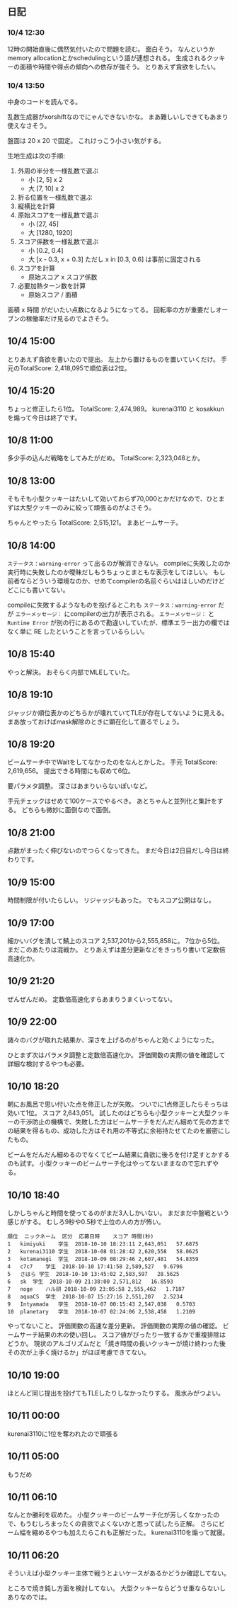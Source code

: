 ## 日記

### 10/4 12:30

12時の開始直後に偶然気付いたので問題を読む。
面白そう。
なんというかmemory allocationとかschedulingという語が連想される。
生成されるクッキーの面積や時間や得点の傾向への依存が強そう。
とりあえず貪欲をしたい。

### 10/4 13:50

中身のコードを読んでる。

乱数生成器がxorshiftなのでにゃんできないかな。
まあ難しいしできてもあまり使えなさそう。

盤面は 20 x 20 で固定。
これけっこう小さい気がする。

生地生成は次の手順:

1.  外周の半分を一様乱数で選ぶ
    -   小 [2, 5] x 2
    -   大 [7, 10] x 2
1.  折る位置を一様乱数で選ぶ
1.  縦横比を計算
1.  原始スコアを一様乱数で選ぶ
    -   小 [27, 45]
    -   大 [1280, 1920]
1.  スコア係数を一様乱数で選ぶ
    -   小 [0.2, 0.4]
    -   大 [x - 0.3, x + 0.3] ただし x in [0.3, 0.6] は事前に固定される
1.  スコアを計算
    -   原始スコア x スコア係数
1.  必要加熱ターン数を計算
    -   原始スコア / 面積

面積 x 時間 がだいたい点数になるようになってる。
回転率の方が重要だしオーブンの稼働率だけ見るのでよさそう。

## 10/4 15:00

とりあえず貪欲を書いたので提出。
左上から置けるものを置いていくだけ。
手元のTotalScore: 2,418,095で順位表は2位。

## 10/4 15:20

ちょっと修正したら1位。
TotalScore: 2,474,989。
kurenai3110 と kosakkun を煽って今日は終了です。

## 10/8 11:00

多少手の込んだ戦略をしてみたがだめ。
TotalScore: 2,323,048とか。

## 10/8 13:00

そもそも小型クッキーはたいして効いておらず70,000とかだけなので、ひとまずは大型クッキーのみに絞って頑張るのがよさそう。

ちゃんとやったら TotalScore: 2,515,121。
まあビームサーチ。

## 10/8 14:00

`ステータス：warning-error` って出るのが解消できない。
compileに失敗したのか実行時に失敗したのか曖昧だしもうちょっとまともな表示をしてほしい。
もし前者ならどういう環境なのか、せめてcompilerの名前ぐらいはほしいのだけどどこにも書いてない。

compileに失敗するようなものを投げるとこれも `ステータス：warning-error` だが `エラーメッセージ：` にcompilerの出力が表示される。
`エラーメッセージ：` と `Runtime Error` が別の行にあるので勘違いしていたが、標準エラー出力の欄ではなく単に RE したということを言っているらしい。

## 10/8 15:40

やっと解決。
おそらく内部でMLEしていた。

## 10/8 19:10

ジャッジか順位表かのどちらかが壊れていてTLEが存在してないように見える。
まあ放っておけばmask解除のときに顕在化して直るでしょう。

## 10/8 19:20

ビームサーチ中でWaitをしてなかったのをなんとかした。
手元 TotalScore: 2,619,656。
提出できる時間にも収めて6位。

要パラメタ調整。
深さはあまりいらないぽいなど。

手元チェックはせめて100ケースでやるべき。
あとちゃんと並列化と集計をする。
どちらも微妙に面倒なので面倒。

## 10/8 21:00

点数がまったく伸びないのでつらくなってきた。
まだ今日は2日目だし今日は終わりです。

## 10/9 15:00

時間制限が付いたらしい。
リジャッジもあった。
でもスコア公開はなし。

## 10/9 17:00

細かいバグを潰して鯖上のスコア 2,537,201から2,555,858に。
7位から5位。
まだこのあたりは混戦か。
とりあえずは差分更新などをきっちり書いて定数倍高速化か。

## 10/9 21:20

ぜんぜんだめ。
定数倍高速化すらあまりうまくいってない。

## 10/9 22:00

諸々のバグが取れた結果か、深さを上げるのがちゃんと効くようになった。

ひとまず次はパラメタ調整と定数倍高速化か。
評価関数の実際の値を確認して詳細な検討するやつも必要。

## 10/10 18:20

朝にお風呂で思い付いた点を修正したが失敗。
ついでに1点修正したらそっちは効いて1位。
スコア 2,643,051。
試したのはどちらも小型クッキーと大型クッキーの干渉防止の機構で、失敗した方はビームサーチをだんだん細めて先の方までの結果を得るもの、成功した方はそれ用の不等式に余裕持たせてたのを厳密にしたもの。

ビームをだんだん細めるのでなくてビーム結果に貪欲に後ろを付け足すとかするのも試す。
小型クッキーのビームサーチ化はやってないままなので忘れずやる。

## 10/10 18:40

しかしちゃんと時間を使ってるのがまだ3人しかいない。
まだまだ中盤戦という感じがする。
むしろ9秒や0.5秒で上位の人の方が怖い。

```
順位	ニックネーム	区分	応募日時	スコア	時間(秒)
1	kimiyuki	学生	2018-10-10 18:23:11	2,643,051	57.6875
2	kurenai3110	学生	2018-10-08 01:28:42	2,620,558	58.0625
3	kotamanegi	学生	2018-10-09 08:29:46	2,607,481	54.8359
4	c7c7	学生	2018-10-10 17:41:58	2,589,527	9.6796
5	さはら	学生	2018-10-10 13:45:02	2,583,597	28.5625
6	sk	学生	2018-10-09 21:38:00	2,571,812	16.8593
7	noge	ハル研	2018-10-09 23:05:58	2,555,462	1.7187
8	aquaCS	学生	2018-10-07 15:27:16	2,551,207	2.5234
9	Intyamada	学生	2018-10-07 00:15:43	2,547,038	0.5703
10	planetary	学生	2018-10-07 02:24:06	2,538,458	1.2109
```

やってないこと。
評価関数の高速な差分更新。
評価関数の実際の値の確認。
ビームサーチ結果の木の使い回し。
スコア値がぴったり一致するかで重複排除はどうか。
現状のアルゴリズムだと「焼き時間の長いクッキーが焼け終わった後その次が上手く焼けるか」がほぼ考慮できてない。

## 10/10 19:00

ほとんど同じ提出を投げてもTLEしたりしなかったりする。
風水みがつよい。

## 10/11 00:00

kurenai3110に1位を奪われたので頑張る

## 10/11 05:00

もうだめ

## 10/11 06:10

なんとか勝利を収めた。
小型クッキーのビームサーチ化が芳しくなかったので、もうむしろまったくの貪欲でよくないかと思って試したら正解。
さらにビーム幅を縮めるやつも加えたらこれも正解だった。
kurenai3110を煽って就寝。

## 10/11 06:20

そういえば小型クッキー主体で戦うとよいケースがあるかどうか確認してない。

ところで焼き鈍し方面を検討してない。
大型クッキーならどうせ重ならないしありなのでは。
